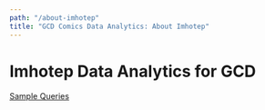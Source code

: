 ```yaml
---
path: "/about-imhotep"
title: "GCD Comics Data Analytics: About Imhotep"
---
```


# Imhotep Data Analytics for GCD

[Sample Queries](/imhotep-samples)
